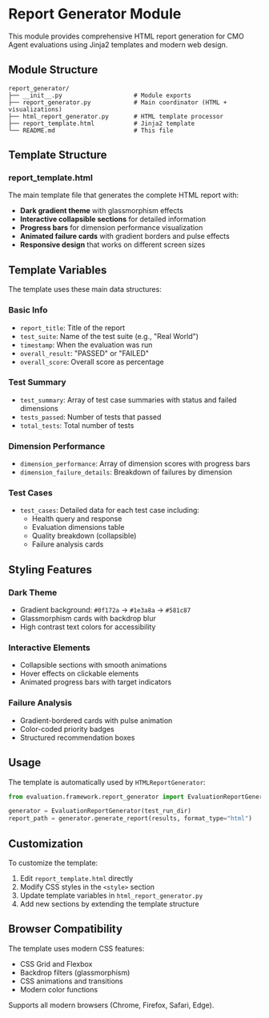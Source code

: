 # Report Generator Module

This module provides comprehensive HTML report generation for CMO Agent evaluations using Jinja2 templates and modern web design.

## Module Structure

```
report_generator/
├── __init__.py                    # Module exports
├── report_generator.py            # Main coordinator (HTML + visualizations)
├── html_report_generator.py       # HTML template processor
├── report_template.html           # Jinja2 template
└── README.md                      # This file
```

## Template Structure

### report_template.html
The main template file that generates the complete HTML report with:

- **Dark gradient theme** with glassmorphism effects
- **Interactive collapsible sections** for detailed information
- **Progress bars** for dimension performance visualization
- **Animated failure cards** with gradient borders and pulse effects
- **Responsive design** that works on different screen sizes

## Template Variables

The template uses these main data structures:

### Basic Info
- `report_title`: Title of the report
- `test_suite`: Name of the test suite (e.g., "Real World")
- `timestamp`: When the evaluation was run
- `overall_result`: "PASSED" or "FAILED"
- `overall_score`: Overall score as percentage

### Test Summary
- `test_summary`: Array of test case summaries with status and failed dimensions
- `tests_passed`: Number of tests that passed
- `total_tests`: Total number of tests

### Dimension Performance
- `dimension_performance`: Array of dimension scores with progress bars
- `dimension_failure_details`: Breakdown of failures by dimension

### Test Cases
- `test_cases`: Detailed data for each test case including:
  - Health query and response
  - Evaluation dimensions table
  - Quality breakdown (collapsible)
  - Failure analysis cards

## Styling Features

### Dark Theme
- Gradient background: `#0f172a` → `#1e3a8a` → `#581c87`
- Glassmorphism cards with backdrop blur
- High contrast text colors for accessibility

### Interactive Elements
- Collapsible sections with smooth animations
- Hover effects on clickable elements
- Animated progress bars with target indicators

### Failure Analysis
- Gradient-bordered cards with pulse animation
- Color-coded priority badges
- Structured recommendation boxes

## Usage

The template is automatically used by `HTMLReportGenerator`:

```python
from evaluation.framework.report_generator import EvaluationReportGenerator

generator = EvaluationReportGenerator(test_run_dir)
report_path = generator.generate_report(results, format_type="html")
```

## Customization

To customize the template:

1. Edit `report_template.html` directly
2. Modify CSS styles in the `<style>` section
3. Update template variables in `html_report_generator.py`
4. Add new sections by extending the template structure

## Browser Compatibility

The template uses modern CSS features:
- CSS Grid and Flexbox
- Backdrop filters (glassmorphism)
- CSS animations and transitions
- Modern color functions

Supports all modern browsers (Chrome, Firefox, Safari, Edge).